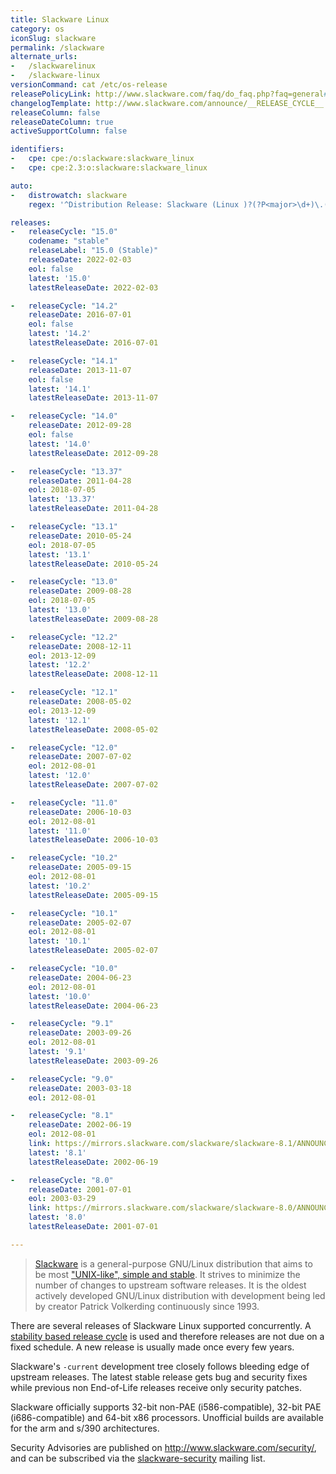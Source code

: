 ```yaml
---
title: Slackware Linux
category: os
iconSlug: slackware
permalink: /slackware
alternate_urls:
-   /slackwarelinux
-   /slackware-linux
versionCommand: cat /etc/os-release
releasePolicyLink: http://www.slackware.com/faq/do_faq.php?faq=general#4
changelogTemplate: http://www.slackware.com/announce/__RELEASE_CYCLE__.php
releaseColumn: false
releaseDateColumn: true
activeSupportColumn: false

identifiers:
-   cpe: cpe:/o:slackware:slackware_linux
-   cpe: cpe:2.3:o:slackware:slackware_linux

auto:
-   distrowatch: slackware
    regex: '^Distribution Release: Slackware (Linux )?(?P<major>\d+)\.(?P<minor>\d+)$'

releases:
-   releaseCycle: "15.0"
    codename: "stable"
    releaseLabel: "15.0 (Stable)"
    releaseDate: 2022-02-03
    eol: false
    latest: '15.0'
    latestReleaseDate: 2022-02-03

-   releaseCycle: "14.2"
    releaseDate: 2016-07-01
    eol: false
    latest: '14.2'
    latestReleaseDate: 2016-07-01

-   releaseCycle: "14.1"
    releaseDate: 2013-11-07
    eol: false
    latest: '14.1'
    latestReleaseDate: 2013-11-07

-   releaseCycle: "14.0"
    releaseDate: 2012-09-28
    eol: false
    latest: '14.0'
    latestReleaseDate: 2012-09-28

-   releaseCycle: "13.37"
    releaseDate: 2011-04-28
    eol: 2018-07-05
    latest: '13.37'
    latestReleaseDate: 2011-04-28

-   releaseCycle: "13.1"
    releaseDate: 2010-05-24
    eol: 2018-07-05
    latest: '13.1'
    latestReleaseDate: 2010-05-24

-   releaseCycle: "13.0"
    releaseDate: 2009-08-28
    eol: 2018-07-05
    latest: '13.0'
    latestReleaseDate: 2009-08-28

-   releaseCycle: "12.2"
    releaseDate: 2008-12-11
    eol: 2013-12-09
    latest: '12.2'
    latestReleaseDate: 2008-12-11

-   releaseCycle: "12.1"
    releaseDate: 2008-05-02
    eol: 2013-12-09
    latest: '12.1'
    latestReleaseDate: 2008-05-02

-   releaseCycle: "12.0"
    releaseDate: 2007-07-02
    eol: 2012-08-01
    latest: '12.0'
    latestReleaseDate: 2007-07-02

-   releaseCycle: "11.0"
    releaseDate: 2006-10-03
    eol: 2012-08-01
    latest: '11.0'
    latestReleaseDate: 2006-10-03

-   releaseCycle: "10.2"
    releaseDate: 2005-09-15
    eol: 2012-08-01
    latest: '10.2'
    latestReleaseDate: 2005-09-15

-   releaseCycle: "10.1"
    releaseDate: 2005-02-07
    eol: 2012-08-01
    latest: '10.1'
    latestReleaseDate: 2005-02-07

-   releaseCycle: "10.0"
    releaseDate: 2004-06-23
    eol: 2012-08-01
    latest: '10.0'
    latestReleaseDate: 2004-06-23

-   releaseCycle: "9.1"
    releaseDate: 2003-09-26
    eol: 2012-08-01
    latest: '9.1'
    latestReleaseDate: 2003-09-26

-   releaseCycle: "9.0"
    releaseDate: 2003-03-18
    eol: 2012-08-01

-   releaseCycle: "8.1"
    releaseDate: 2002-06-19
    eol: 2012-08-01
    link: https://mirrors.slackware.com/slackware/slackware-8.1/ANNOUNCE.8_1
    latest: '8.1'
    latestReleaseDate: 2002-06-19

-   releaseCycle: "8.0"
    releaseDate: 2001-07-01
    eol: 2003-03-29
    link: https://mirrors.slackware.com/slackware/slackware-8.0/ANNOUNCE.TXT
    latest: '8.0'
    latestReleaseDate: 2001-07-01

---
```


> [Slackware](http://www.slackware.com/) is a general-purpose GNU/Linux distribution that aims to be
> most ["UNIX-like", simple and stable](http://www.slackware.com/info/). It strives to minimize the
> number of changes to upstream software releases.  It is the oldest actively developed GNU/Linux
> distribution with development being led by creator Patrick Volkerding continuously since 1993.

There are several releases of Slackware Linux supported concurrently.
A [stability based release cycle](http://www.slackware.com/faq/do_faq.php?faq=general#4) is used and
therefore releases are not due on a fixed schedule. A new release is usually made once every few
years.

Slackware's `-current` development tree closely follows bleeding edge of upstream releases. The
latest stable release gets bug and security fixes while previous non End-of-Life releases receive
only security patches.

Slackware officially supports 32-bit non-PAE (i586-compatible), 32-bit PAE (i686-compatible) and
64-bit x86 processors. Unofficial builds are available for the arm and s/390 architectures.

Security Advisories are published on <http://www.slackware.com/security/>, and can be subscribed
via the [slackware-security](http://www.slackware.com/lists/) mailing list.
